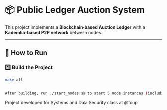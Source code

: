 

# 📦 Public Ledger Auction System

This project implements a **Blockchain-based Auction Ledger** with a **Kademlia-based P2P network** between nodes.

---

## 🚀 How to Run

### 1️⃣ Build the Project

```bash
make all


After building, run ./start_nodes.sh to start 5 node instances (including the bootstrap node).
```

Project developed for Systems and Data Security class at @fcup 
